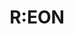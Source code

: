 ---
key: "3"
title: "R:EON"
shortDescription: "First person platforming game."
description: ""
pageLink: "projects/reon"
thumbnail: "/reon/SS4.png"
bannerImage: "/reon/SS4.png"
---